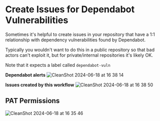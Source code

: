# Create Issues for Dependabot Vulnerabilities

Sometimes it's helpful to create issues in your repository that have a 1:1 relationship with dependency vulnerabilities found by Dependabot.

Typically you wouldn't want to do this in a public repository so that bad actors can't exploit it, but for private/internal repositories it's likely OK.

Note that it expects a label called `dependabot-vuln`

**Dependabot alerts**
![CleanShot 2024-06-18 at 16 38 14](https://github.com/user-attachments/assets/01c08554-6975-4432-a937-f29a21bcac30)


**Issues created by this workflow**
![CleanShot 2024-06-18 at 16 38 50](https://github.com/user-attachments/assets/1418cd19-1648-48d3-be15-1a5b490fcc8f)


## PAT Permissions

![CleanShot 2024-06-18 at 16 35 46](https://github.com/user-attachments/assets/f9432ca8-b3af-4ac3-bdcf-aabc4b892553)
